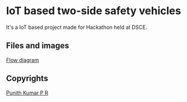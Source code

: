 # IoT based two-side safety vehicles 

It's a IoT based project made for Hackathon held at DSCE.


## Files and images

[Flow diagram](https://github.com/punith-kumar-pr/IOT-based-Two-side-safety-vehicles/blob/main/FlowDiagram.png)


## Copyrights

[Punith Kumar P R](https://www.linkedin.com/in/punith-kumar-p-r/)

